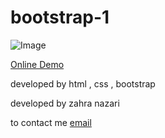 # bootstrap-1

![Image](https://github.com/user-attachments/assets/ee4aeaaf-98bf-4566-9d42-0e80163799c9)

<a href="https://zahranazaridev.github.io/bootstrap-1/">Online Demo</a>

developed by html , css , bootstrap

developed by zahra nazari

to contact me <a href="iimszarii13@gmail.com">email</a>
